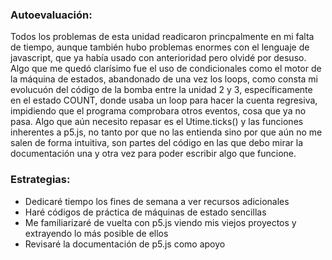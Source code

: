 ### Autoevaluación: 

Todos los problemas de esta unidad readicaron princpalmente en mi falta de tiempo, aunque también hubo problemas enormes con el lenguaje de javascript, que ya había
usado con anterioridad pero olvidé por desuso. Algo que me quedó clarísimo fue el uso de condicionales como el motor de la máquina de estados, abandonado de una vez los 
loops, como consta mi evolucuón del código de la bomba entre la unidad 2 y 3, específicamente en el estado COUNT, donde usaba un loop para hacer la cuenta regresiva,
impidiendo que el programa comprobara otros eventos, cosa que ya no pasa. Algo que aún necesito repasar es el Utime.ticks() y las funciones inherentes a p5.js, no tanto
por que no las entienda sino por que aún no me salen de forma intuitiva, son partes del código en las que debo mirar la documentación una y otra vez para poder escribir
algo que funcione. 

### Estrategias:

* Dedicaré tiempo los fines de semana a ver recursos adicionales
* Haré códigos de práctica de máquinas de estado sencillas
* Me familiarizaré de vuelta con p5.js viendo mis viejos proyectos y extrayendo lo más posible de ellos
* Revisaré la documentación de p5.js como apoyo
